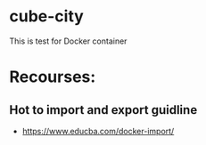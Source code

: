# cube-city
This is test for Docker container 

# Recourses: 
## Hot to import and export guidline
 - https://www.educba.com/docker-import/ 
